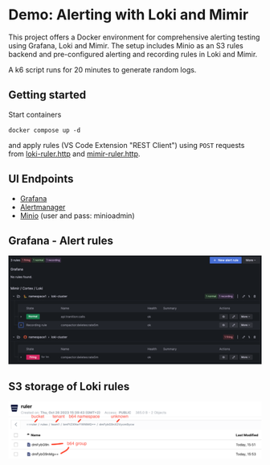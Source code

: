 # Demo: Alerting with Loki and Mimir

This project offers a Docker environment for comprehensive alerting testing using Grafana, Loki and Mimir. The setup includes Minio as an S3 rules backend and pre-configured alerting and recording rules in Loki and Mimir.

A k6 script runs for 20 minutes to generate random logs.

## Getting started

Start containers

```
docker compose up -d
```

and apply rules (VS Code Extension "REST Client") using `POST` requests from [loki-ruler.http](loki-ruler.http) and [mimir-ruler.http](mimir-ruler.http).

## UI Endpoints

- [Grafana](http://localhost:3000/)
- [Alertmanager](http://localhost:9093/)
- [Minio](http://localhost:9009/) (user and pass: minioadmin)

## Grafana - Alert rules
![grafana-alert-rules](docs/grafana-alert-rules.png)


## S3 storage of Loki rules
![loki-s3-rules-structure](docs/loki-s3-rules-structure.png)
